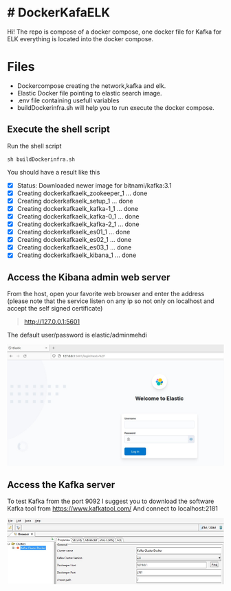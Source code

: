 # # DockerKafaELK

Hi! The repo is compose of a docker compose, one docker file for Kafka for ELK everything is located into the docker compose.

# Files

 - Dockercompose creating the network,kafka and elk.
 - Elastic Docker file pointing to elastic search image.
 - .env file containing usefull variables
 - buildDockerinfra.sh will help you to run execute the docker compose.

## Execute the shell script

Run the shell script 

    sh buildDockerinfra.sh

You should have a result like this

 - [x] Status: Downloaded newer image for bitnami/kafka:3.1
 - [x] Creating dockerkafkaelk_zookeeper_1 ... done
 - [x] Creating dockerkafkaelk_setup_1     ... done
 - [x] Creating dockerkafkaelk_kafka-1_1   ... done
 - [x] Creating dockerkafkaelk_kafka-0_1   ... done
 - [x] Creating dockerkafkaelk_kafka-2_1   ... done
 - [x] Creating dockerkafkaelk_es01_1      ... done
 - [x] Creating dockerkafkaelk_es02_1      ... done
 - [x] Creating dockerkafkaelk_es03_1      ... done
 - [x] Creating dockerkafkaelk_kibana_1    ... done

## Access the Kibana admin web server

From the host, open your favorite web browser and enter the address (please note that the service listen on any ip so not only on localhost and accept the self signed certificate)

> http://127.0.0.1:5601

The default user/password is elastic/adminmehdi

![enter image description here](https://github.com/djmhd/DockerKafkaElk/raw/main/images/Kibana%20Interface.jpg)

## Access the Kafka server
To test Kafka from the port 9092
I suggest you to download the software Kafka tool from https://www.kafkatool.com/
And connect to localhost:2181

![enter image description here](https://github.com/djmhd/DockerKafkaElk/raw/main/images/KafkaToolConnectionDetails.jpg)

